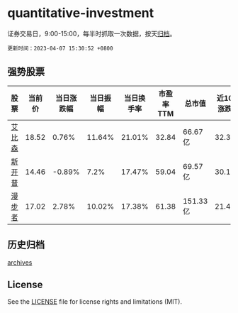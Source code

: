 # quantitative-investment

证券交易日，9:00-15:00，每半时抓取一次数据，按天[归档](archives)。

`更新时间：2023-04-07 15:30:52 +0800`

## 强势股票

|股票|当前价|当日涨跌幅|当日振幅|当日换手率|市盈率TTM|总市值|近10日涨跌幅|
|----|----|----|----|----|----|----|----|
|[艾比森](https://xueqiu.com/S/SZ300389)|18.52|0.76%|11.64%|21.01%|32.84|66.67亿|32.38%|
|[新开普](https://xueqiu.com/S/SZ300248)|14.46|-0.89%|7.2%|17.47%|59.04|69.57亿|30.15%|
|[漫步者](https://xueqiu.com/S/SZ002351)|17.02|2.78%|10.02%|17.38%|61.38|151.33亿|21.48%|

## 历史归档

[archives](archives)

## License

See the [LICENSE](LICENSE) file for license rights and limitations (MIT).